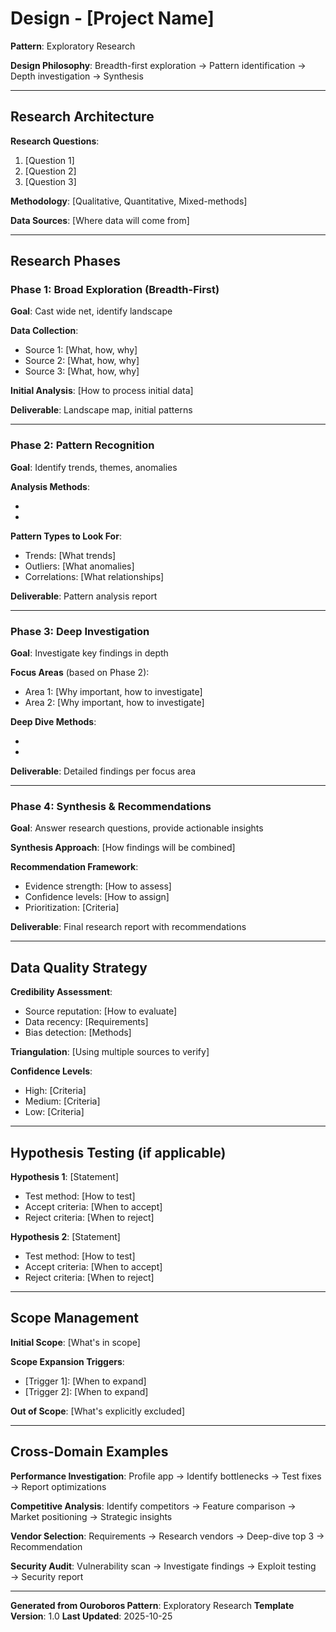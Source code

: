# Design - [Project Name]

**Pattern**: Exploratory Research

**Design Philosophy**: Breadth-first exploration → Pattern identification → Depth investigation → Synthesis

---

## Research Architecture

**Research Questions**:
1. [Question 1]
2. [Question 2]
3. [Question 3]

**Methodology**: [Qualitative, Quantitative, Mixed-methods]

**Data Sources**: [Where data will come from]

---

## Research Phases

### Phase 1: Broad Exploration (Breadth-First)

**Goal**: Cast wide net, identify landscape

**Data Collection**:
- Source 1: [What, how, why]
- Source 2: [What, how, why]
- Source 3: [What, how, why]

**Initial Analysis**: [How to process initial data]

**Deliverable**: Landscape map, initial patterns

---

### Phase 2: Pattern Recognition

**Goal**: Identify trends, themes, anomalies

**Analysis Methods**:
- [Method 1]: [Description]
- [Method 2]: [Description]

**Pattern Types to Look For**:
- Trends: [What trends]
- Outliers: [What anomalies]
- Correlations: [What relationships]

**Deliverable**: Pattern analysis report

---

### Phase 3: Deep Investigation

**Goal**: Investigate key findings in depth

**Focus Areas** (based on Phase 2):
- Area 1: [Why important, how to investigate]
- Area 2: [Why important, how to investigate]

**Deep Dive Methods**:
- [Method 1]: [Description]
- [Method 2]: [Description]

**Deliverable**: Detailed findings per focus area

---

### Phase 4: Synthesis & Recommendations

**Goal**: Answer research questions, provide actionable insights

**Synthesis Approach**: [How findings will be combined]

**Recommendation Framework**:
- Evidence strength: [How to assess]
- Confidence levels: [How to assign]
- Prioritization: [Criteria]

**Deliverable**: Final research report with recommendations

---

## Data Quality Strategy

**Credibility Assessment**:
- Source reputation: [How to evaluate]
- Data recency: [Requirements]
- Bias detection: [Methods]

**Triangulation**: [Using multiple sources to verify]

**Confidence Levels**:
- High: [Criteria]
- Medium: [Criteria]
- Low: [Criteria]

---

## Hypothesis Testing (if applicable)

**Hypothesis 1**: [Statement]
- Test method: [How to test]
- Accept criteria: [When to accept]
- Reject criteria: [When to reject]

**Hypothesis 2**: [Statement]
- Test method: [How to test]
- Accept criteria: [When to accept]
- Reject criteria: [When to reject]

---

## Scope Management

**Initial Scope**: [What's in scope]

**Scope Expansion Triggers**:
- [Trigger 1]: [When to expand]
- [Trigger 2]: [When to expand]

**Out of Scope**: [What's explicitly excluded]

---

## Cross-Domain Examples

**Performance Investigation**: Profile app → Identify bottlenecks → Test fixes → Report optimizations

**Competitive Analysis**: Identify competitors → Feature comparison → Market positioning → Strategic insights

**Vendor Selection**: Requirements → Research vendors → Deep-dive top 3 → Recommendation

**Security Audit**: Vulnerability scan → Investigate findings → Exploit testing → Security report

---

**Generated from Ouroboros Pattern**: Exploratory Research
**Template Version**: 1.0
**Last Updated**: 2025-10-25
